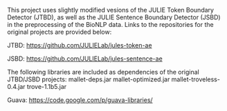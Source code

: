 This project uses slightly modified vesions of the JULIE Token Boundary Detector (JTBD), as well as the JULIE Sentence Boundary Detector (JSBD) in the preprocessing of the BioNLP data. Links to the repositories for the original projects are provided below:

JTBD: https://github.com/JULIELab/jules-token-ae

JSBD: https://github.com/JULIELab/jules-sentence-ae

The following libraries are included as dependencies of the original JTBD/JSBD projects:
mallet-deps.jar
mallet-optimized.jar
mallet-troveless-0.4.jar
trove-1.1b5.jar

Guava: https://code.google.com/p/guava-libraries/

